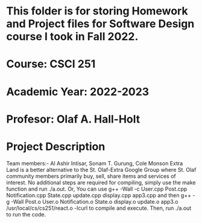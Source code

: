# This folder is for storing Homework and Project files for Software Design course I took in Fall 2022. 
# Course: CSCI 251
# Academic Year: 2022-2023
# Profesor: Olaf A. Hall-Holt



# Project Description
Team members:- Al Ashir Intisar, Sonam T. Gurung, Cole Monson
Extra Land is a better alternative to the St. Olaf-Extra Google Group where St. Olaf community members primarily buy, sell, share items and services of interest.
No additional steps are required for compiling, simply use the make function and run ./a.out.
Or, You can use g++ -Wall -c User.cpp Post.cpp Notification.cpp State.cpp update.cpp display.cpp app3.cpp
and then g++ -g -Wall Post.o User.o Notification.o State.o display.o update.o app3.o /usr/local/cs/cs251/react.o -lcurl to compile and execute.
Then, run ./a.out to run the code.
